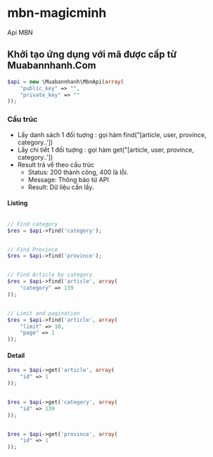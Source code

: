 mbn-magicminh
===============

Api MBN

## Khởi tạo ứng dụng với mã được cấp từ Muabannhanh.Com
```php
$api = new \Muabannhanh\MbnApi(array(
    "public_key" => "",
    "private_key" => ""
));

```

### Cấu trúc
* Lấy danh sách 1 đối tuợng : gọi hàm find("[article, user, province, category..'])
* Lấy chi tiết 1 đối tuợng : gọi hàm get("[article, user, province, category..'])
* Result trả về theo cấu trúc 
    * Status: 200 thành công, 400 là lỗi.
    * Message: Thông báo từ API
    * Result: Dữ liệu cần lấy.
    
    

#### Listing
```php

// Find category
$res = $api->find('category');


// Find Province
$res = $api->find('province');


// Find Article by category
$res = $api->find('article', array(
    "category" => 139
));


// Limit and pagination
$res = $api->find('article', array(
    "limit" => 10,
    "page" => 1
));
```

#### Detail
```php
$res = $api->get('article', array(
    "id" => 1
));


$res = $api->get('category', array(
    "id" => 139
));


$res = $api->get('province', array(
    "id" => 1
));
```